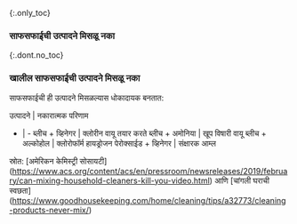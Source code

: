 {:.only_toc} 
 ### साफसफाईची उत्पादने मिसळू नका 

 {:.dont.no_toc} 
 ### खालील साफसफाईची उत्पादने मिसळू नका 

  साफसफाईची ही उत्पादने मिसळल्यास धोकादायक बनतात: 

 उत्पादने | नकारात्मक परिणाम 
 - | - 
 ब्लीच + व्हिनेगर | क्लोरीन वायू तयार करते 
 ब्लीच + अमोनिया | खूप विषारी वायू 
 ब्लीच + अल्कोहोल | क्लोरोफॉर्म 
 हायड्रोजन पेरोक्साईड + व्हिनेगर | संक्षारक आम्ल 

 स्रोत: [अमेरिकन केमिस्ट्री सोसायटी] (https://www.acs.org/content/acs/en/pressroom/newsreleases/2019/february/can-mixing-household-cleaners-kill-you-video.html) आणि [चांगली घराची स्वछता] (https://www.goodhousekeeping.com/home/cleaning/tips/a32773/cleaning-products-never-mix/) 
